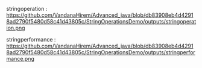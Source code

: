 stringoperation : https://github.com/VandanaHirem/Advanced_java/blob/db83908eb4d42918ad2790f5480d58c41d43805c/StringOperationsDemo/outputs/stringoperation.png

stringperformance : https://github.com/VandanaHirem/Advanced_java/blob/db83908eb4d42918ad2790f5480d58c41d43805c/StringOperationsDemo/outputs/stringperformance.png

